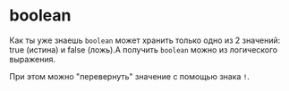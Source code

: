 # boolean

Как ты уже знаешь `boolean` может хранить только одно из 2 значений: true (истина) и false (ложь).А получить `boolean` можно из логического выражения.

При этом можно "перевернуть" значение с помощью знака `!`.